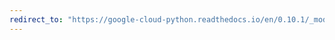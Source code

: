 ```yaml
---
redirect_to: "https://google-cloud-python.readthedocs.io/en/0.10.1/_modules/gcloud/datastore/helpers.html"
---
```

